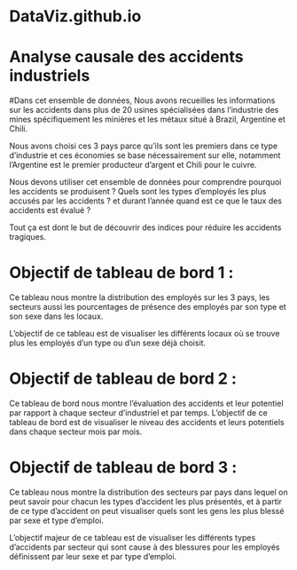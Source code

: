 # DataViz.github.io
# Analyse causale des accidents industriels
#Dans cet ensemble de données, Nous avons recueilles les informations sur les accidents dans plus de 20 usines spécialisées dans l’industrie des mines spécifiquement les minières et les métaux situé à Brazil, Argentine et Chili. 

Nous avons choisi ces 3 pays parce qu’ils sont les premiers dans ce type d’industrie et ces économies se base nécessairement sur elle, notamment l’Argentine est le premier producteur d’argent et Chili pour le cuivre.

Nous devons utiliser cet ensemble de données pour comprendre pourquoi les accidents se produisent ? Quels sont les types d’employés les plus accusés par les accidents ? et durant l’année quand est ce que le taux des accidents est évalué ? 

Tout ça est dont le but de découvrir des indices pour réduire les accidents tragiques.

# Objectif de tableau de bord 1 :
Ce tableau nous montre la distribution des employés sur les 3 pays, les secteurs aussi les pourcentages de présence des employés par son type et son sexe dans les locaux.

 L’objectif de ce tableau est de visualiser les différents locaux où se trouve plus les employés d’un type ou d’un sexe déjà choisit.
 
 # Objectif de tableau de bord 2 :
 
 Ce tableau de bord nous montre l’évaluation des accidents et leur potentiel par rapport à chaque secteur d’industriel et par temps.
L’objectif de ce tableau de bord est de visualiser le niveau des accidents et leurs potentiels dans chaque secteur mois par mois.



# Objectif de tableau de bord 3 :

Ce tableau nous montre la distribution des secteurs par pays dans lequel on peut savoir pour chacun les types d’accident les plus présentés, et à partir de ce type d’accident on peut visualiser quels sont les gens les plus blessé par sexe et type d’emploi.

L’objectif majeur de ce tableau est de visualiser les différents types d’accidents par secteur qui sont cause à des blessures pour les employés définissent par leur sexe et par type d’emploi.
